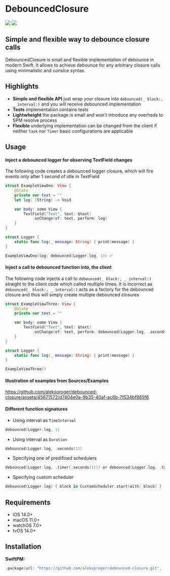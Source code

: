 # DebouncedClosure

[![](https://img.shields.io/endpoint?url=https%3A%2F%2Fswiftpackageindex.com%2Fapi%2Fpackages%2Faleksproger%2Fdebounced-closure%2Fbadge%3Ftype%3Dswift-versions)](https://swiftpackageindex.com/aleksproger/debounced-closure)
[![](https://img.shields.io/endpoint?url=https%3A%2F%2Fswiftpackageindex.com%2Fapi%2Fpackages%2Faleksproger%2Fdebounced-closure%2Fbadge%3Ftype%3Dplatforms)](https://swiftpackageindex.com/aleksproger/debounced-closure)

## Simple and flexible way to debounce closure calls

DebouncedClosure is small and flexible implementation of debounce in modern Swift. 
It allows to achieve debounce for any arbitrary closure calls using minimalistic and consice syntax.

## Highlights

* **Simple and flexible API** just wrap your closure into `debounced(_ block:, _ interval:)` and you will receive debounced implementation
* **Tests** implementation contains tests
* **Lightwheight** the package is small and won't introduce any overheds to SPM resolve process
* **Flexible** underlying implementation can be changed from the client if neither `Task` nor `Timer` basic configurations are applicable


## Usage

#### Inject a debounced logger for observing TextField changes

The following code creates a debounced logger closure, which will fire events only after 1 second of idle in TextField

```swift
struct ExampleViewOne: View {
    @State 
    private var text = ""
    let log: (String) -> Void

    var body: some View {
        TextField("Text", text: $text)
            .onChange(of: text, perform: log)
    }
}

struct Logger {
    static func log(_ message: String) { print(message) }
}

ExampleViewOne(log: debounced(Logger.log, 1)) ✅

```

#### Inject a call to debounced function into, the client

The following code injects a call to `debounced(_ block:, _ interval:)` straight to the client code which called multiple times. 
It is incorrect as `debounced(_ block:, _ interval:)` acts as a factory for the debounced closure and thus will simply create multiple debounced closures

```swift
struct ExampleViewThree: View {
    @State 
    private var text = ""

    var body: some View {
        TextField("Text", text: $text)
            .onChange(of: text, perform: debounced(Logger.log, .seconds(1))) ❌
    }
}

struct Logger {
    static func log(_ message: String) { print(message) }
}

ExampleViewThree()

```

#### Illustration of examples from Sources/Examples

https://github.com/aleksproger/debounced-closure/assets/45671572/d7404e0a-9b35-40af-ac6b-7f534bf885f6

#### Different function signatures

- Using interval as `TimeInterval`
```swift
debounced(Logger.log, 1)
```
- Using interval as `Duration`
```swift
debounced(Logger.log, .seconds(1))
```

- Specifying one of predifined schedulers
```swift
debounced(Logger.log, .timer(.seconds(1))) or debounced(Logger.log, .task(.seconds(1)))
```

- Specifying custom scheduler
```swift
debounced(Logger.log) { block in CustomScheduler.start(with: block) }
```

## Requirements

* iOS 14.0+
* macOS 11.0+
* watchOS 7.0+
* tvOS 14.0+

## Installation

**SwiftPM:**

```swift
.package(url: "https://github.com/aleksproger/debounced-closure.git", .upToNextMajor(from: "1.2.0"))
```
